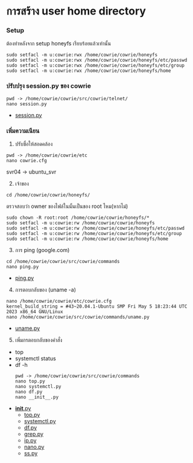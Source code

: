 # การสร้าง user home directory
### Setup 
ต้องทำหลังจาก setup honeyfs เรียบร้อยแล้วเท่านั้น
```
sudo setfacl -m u:cowrie:rwx /home/cowrie/cowrie/honeyfs
sudo setfacl -m u:cowrie:rwx /home/cowrie/cowrie/honeyfs/etc/passwd
sudo setfacl -m u:cowrie:rwx /home/cowrie/cowrie/honeyfs/etc/group
sudo setfacl -m u:cowrie:rwx /home/cowrie/cowrie/honeyfs/home
```
### ปรับปรุง session.py ของ cowrie
```
pwd -> /home/cowrie/cowrie/src/cowrie/telnet/
nano session.py
```
* [session.py](/Plugin/Cowrie/telnet/session.py)
### เพิ่มความเนียน

1. ปรับชื่อให้สอดคล้อง
```
pwd -> /home/cowrie/cowrie/etc
nano cowrie.cfg
```
svr04 -> ubuntu_svr

2. เจ้าของ
```
cd /home/cowrie/cowrie/honeyfs/
```
ตรวจสอบว่า owner ของไฟล์ในนั้นเป็นของ root ไหม(หากไม่)
```
sudo chown -R root:root /home/cowrie/cowrie/honeyfs/*
sudo setfacl -m u:cowrie:rw /home/cowrie/cowrie/honeyfs
sudo setfacl -m u:cowrie:rw /home/cowrie/cowrie/honeyfs/etc/passwd
sudo setfacl -m u:cowrie:rw /home/cowrie/cowrie/honeyfs/etc/group
sudo setfacl -m u:cowrie:rw /home/cowrie/cowrie/honeyfs/home
```
3. การ ping (google.com)
```
cd /home/cowrie/cowrie/src/cowrie/commands
nano ping.py
```
* [ping.py](/Plugin/Cowrie/command/ping.py)
4. การตอบกลับของ (uname -a)
  ```
  nano /home/cowrie/cowrie/etc/cowrie.cfg
  kernel_build_string = #43~20.04.1-Ubuntu SMP Fri May 5 18:23:44 UTC 2023 x86_64 GNU/Linux
  nano /home/cowrie/cowrie/src/cowrie/commands/uname.py
  ```
  * [uname.py](/Plugin/Cowrie/command/uname.py)
5. เพิ่มกรตอบกลับของคำสั่ง
- top
- systemctl status
- df -h
  ```
  pwd -> /home/cowrie/cowrie/src/cowrie/commands
  nano top.py
  nano systemctl.py
  nano df.py
  nano __init__.py
  ```
* [__init__.py](/Plugin/Cowrie/command/__init__.py)
  * [top.py](/Plugin/Cowrie/command/top.py)
  * [systemctl.py](/Plugin/Cowrie/command/systemctl.py)
  * [df.py](/Plugin/Cowrie/command/df.py)
  * [grep.py](/Plugin/Cowrie/command/grep.py)
  * [ip.py](/Plugin/Cowrie/command/ip.py)
  * [nano.py](/Plugin/Cowrie/command/nano.py)
  * [ss.py](/Plugin/Cowrie/command/ss.py)
